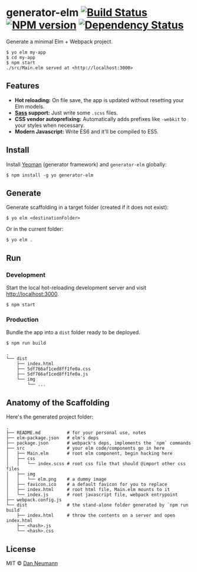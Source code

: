 
# generator-elm [![Build Status](https://travis-ci.org/danneu/generator-elm.svg?branch=master)](https://travis-ci.org/danneu/generator-elm) [![NPM version](https://badge.fury.io/js/generator-elm.svg)](http://badge.fury.io/js/generator-elm) [![Dependency Status](https://david-dm.org/danneu/generator-elm.svg)](https://david-dm.org/danneu/generator-elm)

Generate a minimal Elm + Webpack project.

```
$ yo elm my-app
$ cd my-app
$ npm start
./src/Main.elm served at <http://localhost:3000>
```

## Features

- **Hot reloading:** On file save, the app is updated without resetting
    your Elm models.
- **[Sass](http://sass-lang.com/) support:** Just write some `.scss` files.
- **CSS vendor autoprefixing:** Automatically adds prefixes like `-webkit` to your styles when necessary.
- **Modern Javascript:** Write ES6 and it'll be compiled to ES5.

## Install

Install [Yeoman][yeoman] (generator framework) and `generator-elm` globally:

    $ npm install -g yo generator-elm

[yeoman]: http://yeoman.io/

## Generate

Generate scaffolding in a target folder (created if it does not exist):

    $ yo elm <destinationFolder>

Or in the current folder:

    $ yo elm .

## Run

### Development

Start the local hot-reloading development server and
visit <http://localhost:3000>.

    $ npm start

### Production

Bundle the app into a `dist` folder ready to be deployed.

    $ npm run build

    .
    └── dist
        ├── index.html
        ├── 5df766af1ced8ff1fe0a.css
        ├── 5df766af1ced8ff1fe0a.js
        └── img
            └── ...

## Anatomy of the Scaffolding

Here's the generated project folder:

    .
    ├── README.md          # for your personal use, notes
    ├── elm-package.json   # elm's deps
    ├── package.json       # webpack's deps, implements the `npm` commands
    ├── src                # your elm code/components go in here
    │   ├── Main.elm       # root elm component, begin hacking here
    │   ├── css
    │   │   └── index.scss # root css file that should @import other css files
    │   ├── img
    │   │   └── elm.png    # a dummy image
    │   ├── favicon.ico    # a default favicon for you to replace
    │   ├── index.html     # root html file, Main.elm mounts to it
    │   └── index.js       # root javascript file, webpack entrypoint
    ├── webpack.config.js
    └── dist               # the stand-alone folder generated by `npm run build`
        ├── index.html     # throw the contents on a server and open index.html
        ├── <hash>.js
        └── <hash>.css

## License

MIT © [Dan Neumann](https://github.com/danneu)
